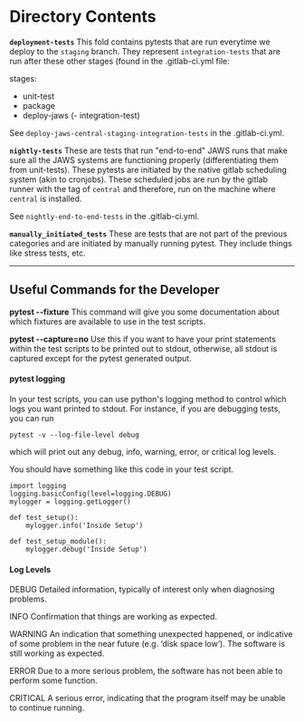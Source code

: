 # Directory Contents

**`deployment-tests`**
This fold contains pytests that are run everytime we deploy to the `staging` branch. They represent `integration-tests` that are run after these other stages (found in the .gitlab-ci.yml file:

stages:
 - unit-test
 - package
 - deploy-jaws
 (- integration-test)

See `deploy-jaws-central-staging-integration-tests` in the .gitlab-ci.yml.


**`nightly-tests`**
These are tests that run "end-to-end" JAWS runs that make sure all the JAWS systems are functioning properly (differentiating them from unit-tests). These pytests are initiated by the native gitlab scheduling system (akin to cronjobs). These scheduled jobs are run by the gitlab runner with the tag of `central` and therefore, run on the machine where `central` is installed.

See `nightly-end-to-end-tests` in the .gitlab-ci.yml.


**`manually_initiated_tests`**
These are tests that are not part of the previous categories and are initiated by manually running pytest. They include things like stress tests, etc.

-------------------
## Useful Commands for the Developer

**pytest --fixture**
This command will give you some documentation about which fixtures are available to use in the test scripts.

**pytest --capture=no**
Use this if you want to have your print statements within the test scripts to be printed out to stdout, otherwise, all stdout is captured except for the pytest generated output.

#### pytest logging
In your test scripts, you can use python's logging method to control which logs you want printed to stdout.  For instance, if you are debugging tests, you can run 

`pytest -v --log-file-level debug` 

which will print out any debug, info, warning, error, or critical log levels.

You should have something like this code in your test script.

```
import logging
logging.basicConfig(level=logging.DEBUG)
mylogger = logging.getLogger()

def test_setup():
    mylogger.info('Inside Setup')

def test_setup_module():
    mylogger.debug('Inside Setup')
```

#### Log Levels
DEBUG
Detailed information, typically of interest only when diagnosing problems.

INFO
Confirmation that things are working as expected.

WARNING
An indication that something unexpected happened, or indicative of some problem in the near future (e.g. ‘disk space low’). The software is still working as expected.

ERROR
Due to a more serious problem, the software has not been able to perform some function.

CRITICAL
A serious error, indicating that the program itself may be unable to continue running.
